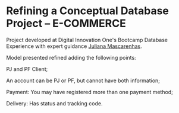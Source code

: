 # Refining a Conceptual Database Project – E-COMMERCE

Project developed at Digital Innovation One's Bootcamp Database Experience with expert guidance [Juliana Mascarenhas](https://www.linkedin.com/in/juliana-mascarenhas-00349426/ "Juliana Mascarenhas").

Model presented refined adding the following points:

PJ and PF Client; 

An account can be PJ or PF, but cannot have both information;

Payment: You may have registered more than one payment method;

Delivery: Has status and tracking code.
